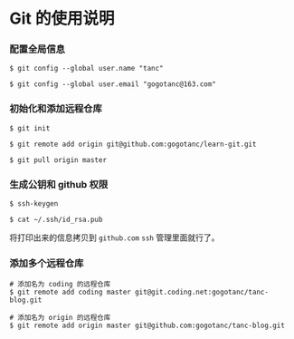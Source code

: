 # Git 的使用说明

### 配置全局信息

```shell
$ git config --global user.name "tanc"

$ git config --global user.email "gogotanc@163.com"
```


### 初始化和添加远程仓库

```shell
$ git init

$ git remote add origin git@github.com:gogotanc/learn-git.git

$ git pull origin master
```

### 生成公钥和 github 权限

```shell
$ ssh-keygen

$ cat ~/.ssh/id_rsa.pub
```

将打印出来的信息拷贝到 `github.com` `ssh` 管理里面就行了。

### 添加多个远程仓库

```shell
# 添加名为 coding 的远程仓库
$ git remote add coding master git@git.coding.net:gogotanc/tanc-blog.git

# 添加名为 origin 的远程仓库
$ git remote add origin master git@github.com:gogotanc/tanc-blog.git 
```